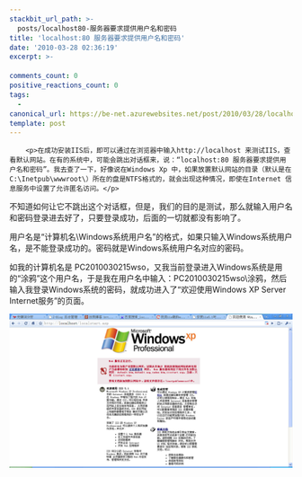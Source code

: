 ```yaml
---
stackbit_url_path: >-
  posts/localhost80-服务器要求提供用户名和密码
title: 'localhost:80 服务器要求提供用户名和密码'
date: '2010-03-28 02:36:19'
excerpt: >-
  
comments_count: 0
positive_reactions_count: 0
tags: 
  - 
canonical_url: https://be-net.azurewebsites.net/post/2010/03/28/localhost80-服务器要求提供用户名和密码
template: post
---
```


        <p>在成功安装IIS后，即可以通过在浏览器中输入http://localhost 来测试IIS，查看默认网站。在有的系统中，可能会跳出对话框来，说：“localhost:80 服务器要求提供用户名和密码”。我去查了一下，好像说在Windows Xp 中，如果放置默认网站的目录（默认是在C:\Inetpub\wwwroot\）所在的盘是NTFS格式的，就会出现这种情况，即使在Internet 信息服务中设置了允许匿名访问。</p>
<p>不知道如何让它不跳出这个对话框，但是，我们的目的是测试，那么就输入用户名和密码登录进去好了，只要登录成功，后面的一切就都没有影响了。</p>
<p>用户名是“计算机名\Windows系统用户名”的格式，如果只输入Windows系统用户名，是不能登录成功的。密码就是Windows系统用户名对应的密码。</p>
<p>如我的计算机名是&nbsp;PC2010030215wso，又我当前登录进入Windows系统是用的“涂鸦”这个用户名，于是我在用户名中输入：PC2010030215wso\涂鸦，然后输入我登录Windows系统的密码，就成功进入了“欢迎使用Windows XP Server Internet服务”的页面。</p>
<p><img onload="ResizeImage(this,520)" src="https://raw.githubusercontent.com/Jeff-Tian/blogengine.net/master/Source/BlogEngine/BlogEngine.NET/App_Data/files/image_217.png" alt="" title=""></p>
      